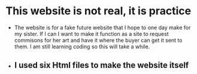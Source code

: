 # This website is not real, it is practice

- The website is for a fake future website that I hope to one day make for my sister. If I can I want to make it function as a site to request commisons for her art and have it where the buyer can get it sent to them. I am still learning coding so this will take a while.

- I used six Html files to make the website itself
    - 